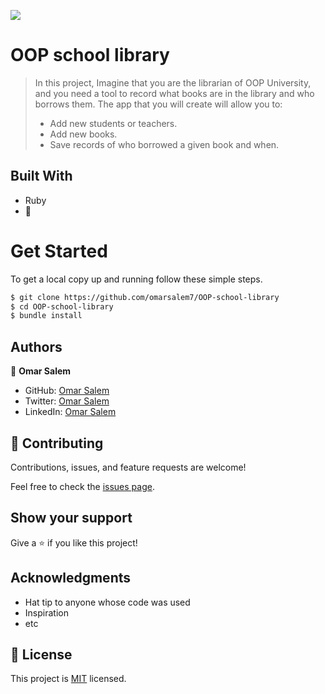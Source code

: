 ![](https://img.shields.io/badge/Microverse-blueviolet)

# OOP school library

> In this project, Imagine that you are the librarian of OOP University, and you need a tool to record what books are in the library and who borrows them. The app that you will create will allow you to:
> - Add new students or teachers.
> - Add new books.
> - Save records of who borrowed a given book and when.

## Built With

- Ruby
- 💓

# Get Started
To get a local copy up and running follow these simple steps.

```bash
$ git clone https://github.com/omarsalem7/OOP-school-library
$ cd OOP-school-library
$ bundle install 
```

## Authors

👤 **Omar Salem**

- GitHub: [Omar Salem](https://github.com/omarsalem7)
- Twitter: [Omar Salem](https://twitter.com/Omar80491499)
- LinkedIn: [Omar Salem](https://www.linkedin.com/in/omar-salem-a6945b177/)


## 🤝 Contributing

Contributions, issues, and feature requests are welcome!

Feel free to check the [issues page](../../issues/).

## Show your support

Give a ⭐️ if you like this project!

## Acknowledgments

- Hat tip to anyone whose code was used
- Inspiration
- etc

## 📝 License

This project is [MIT](./MIT.md) licensed.
